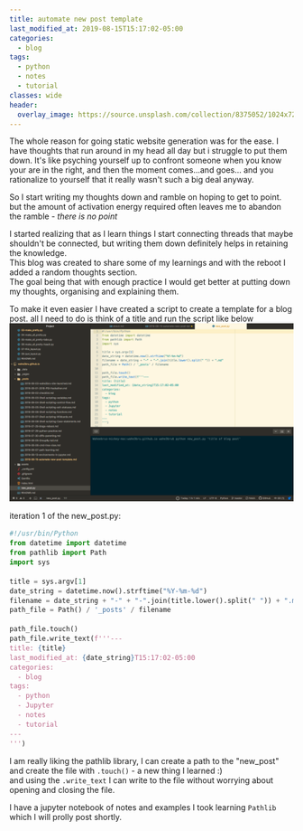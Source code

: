 ```yaml
---
title: automate new post template
last_modified_at: 2019-08-15T15:17:02-05:00
categories:
  - blog
tags:
  - python
  - notes
  - tutorial
classes: wide
header:
  overlay_image: https://source.unsplash.com/collection/8375052/1024x720
---
```

The whole reason for going static website generation was for the ease.
I have thoughts that run around in my head all day but i struggle to put them down.
It's like psyching yourself up to confront someone when you know your are in the right,
and then the moment comes...and goes... and you rationalize to yourself that it really wasn't such a big
deal anyway.

So I start writing my thoughts down and ramble on hoping to get to point. but the amount of activation energy
required often leaves me to abandon the ramble - _there is no point_

I started realizing that as I learn things I start connecting threads that maybe shouldn't be connected,
but writing them down definitely helps in retaining the knowledge.<br>
This blog was created to share some of my learnings and with the reboot I added a random thoughts section.<br>
The goal being that with enough practice I would get better at putting down my thoughts, organising and explaining
them.

To make it even easier I have created a script to create a template for a blog post.
all I need to do is think of a title and run the script like below
![python new_post.py](/assets/images/new_post.png)

iteration 1 of the new_post.py:
```Python
#!/usr/bin/Python
from datetime import datetime
from pathlib import Path
import sys

title = sys.argv[1]
date_string = datetime.now().strftime("%Y-%m-%d")
filename = date_string + "-" + "-".join(title.lower().split(" ")) + ".md"
path_file = Path() / '_posts' / filename

path_file.touch()
path_file.write_text(f'''---
title: {title}
last_modified_at: {date_string}T15:17:02-05:00
categories:
  - blog
tags:
  - python
  - Jupyter
  - notes
  - tutorial
---
''')
```
I am really liking the pathlib library, I can create a path to the "new_post" and create the file with `.touch()` - a new thing I learned :)<br>
and using the `.write_text` I can write to the file without worrying about opening and closing the file.

I have a jupyter notebook of notes and examples I took learning `Pathlib` which I will prolly post shortly.

